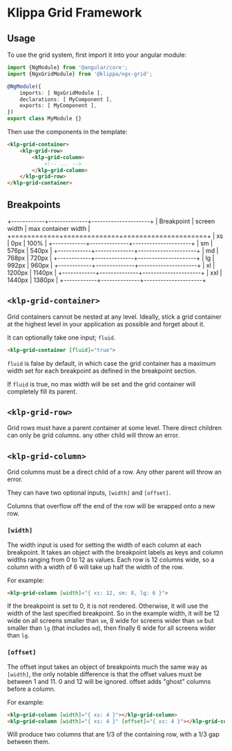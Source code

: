 # Klippa Grid Framework

## Usage
To use the grid system, first import it into your angular module:

```ts
import {NgModule} from '@angular/core';
import {NgxGridModule} from '@klippa/ngx-grid';

@NgModule({
	imports: [ NgxGridModule ],
	declarations: [ MyComponent ],
	exports: [ MyComponent ],
})
export class MyModule {}
```

Then use the components in the template:

```html
<klp-grid-container>
	<klp-grid-row>
		<klp-grid-column>
			<!-- ... -->
		</klp-grid-column>
	</klp-grid-row>
</klp-grid-container>
```

## Breakpoints

+------------+--------------+---------------------+
| Breakpoint | screen width | max container width |
+============+==============+=====================+
| xs         | 0px          | 100%                |
+------------+--------------+---------------------+
| sm         | 576px        | 540px               |
+------------+--------------+---------------------+
| md         | 768px        | 720px               |
+------------+--------------+---------------------+
| lg         | 992px        | 960px               |
+------------+--------------+---------------------+
| xl         | 1200px       | 1140px              |
+------------+--------------+---------------------+
| xxl        | 1440px       | 1380px              |
+------------+--------------+---------------------+


## `<klp-grid-container>`

Grid containers cannot be nested at any level. Ideally, stick a grid container at the
highest level in your application as possible and forget about it.

It can optionally take one input; `fluid`.

```html
<klp-grid-container [fluid]="true">
```

`fluid` is false by default, in which case the grid container has a maximum width
set for each breakpoint as defined in the breakpoint section.

If `fluid` is true, no max width will be set and the grid container will completely
fill its parent.

## `<klp-grid-row>`

Grid rows must have a parent container at some level. There direct children can only be
grid columns. any other child will throw an error.

## `<klp-grid-column>`

Grid columns must be a direct child of a row. Any other parent will throw an error.

They can have two optional inputs, `[width]` and `[offset]`.

Columns that overflow off the end of the row will be wrapped onto a new row.

### `[width]`

The width input is used for setting the width of each column at each breakpoint. 
It takes an object with the breakpoint labels as keys and column widths ranging from 0 to 12
as values. Each row is 12 columns wide, so a column with a width of 6 will take up half
the width of the row.

For example:

```html
<klp-grid-column [width]="{ xs: 12, sm: 8, lg: 6 }">
```

If the breakpoint is set to 0, it is not rendered. Otherwise, it will use the width of the
last specified breakpoint. So in the example width, it will be 12 wide on all screens smaller
than `sm`, 8 wide for screens wider than `sm` but smaller than `lg` (that includes `md`), then
finally 6 wide for all screens wider than `lg`.

### `[offset]`

The offset input takes an object of breakpoints much the same way as `[width]`, the
only notable difference is that the offset values must be between 1 and 11. 0 and 12 will
be ignored. offset adds "ghost" columns before a column.

For example:

```html
<klp-grid-column [width]="{ xs: 4 }"></klp-grid-column>
<klp-grid-column [width]="{ xs: 4 }" [offset]="{ xs: 4 }"></klp-grid-column>
```

Will produce two columns that are 1/3 of the containing row, with a 1/3 gap between them.
